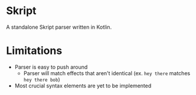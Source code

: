 # Skript

A standalone Skript parser written in Kotlin.

# Limitations

- Parser is easy to push around
  - Parser will match effects that aren't identical (ex. `hey there` matches `hey there bob`)
- Most crucial syntax elements are yet to be implemented